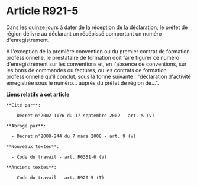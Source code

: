 # Article R921-5

Dans les quinze jours à dater de la réception de la déclaration, le préfet de région délivre au déclarant un récépissé
comportant un numéro d'enregistrement.

A l'exception de la première convention ou du premier contrat de formation professionnelle, le prestataire de formation doit
faire figurer ce numéro d'enregistrement sur les conventions et, en l'absence de conventions, sur les bons de commandes ou
factures, ou les contrats de formation professionnelle qu'il conclut, sous la forme suivante : "déclaration d'activité
enregistrée sous le numéro... auprès du préfet de région de...".

**Liens relatifs à cet article**

	**Cité par**:

	  - Décret n°2002-1176 du 17 septembre 2002 - art. 5 (V)

	**Abrogé par**:

	  - Décret n°2008-244 du 7 mars 2008 - art. 9 (V)

	**Nouveaux textes**:

	  - Code du travail - art. R6351-6 (V)

	**Anciens textes**:

	  - Code du travail - art. R920-5 (T)
